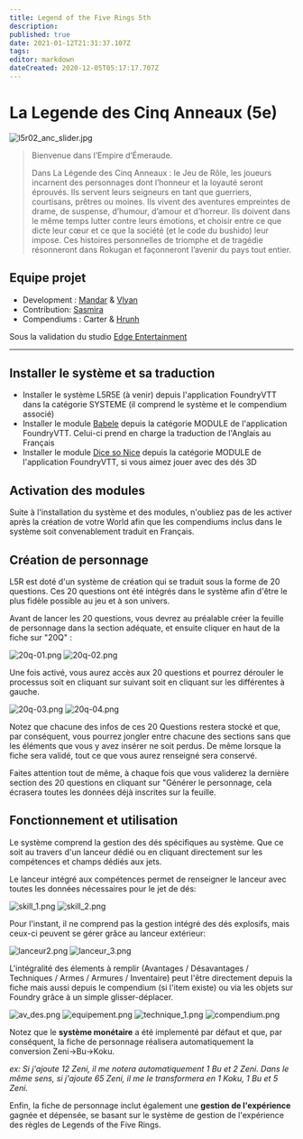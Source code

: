 ```yaml
---
title: Legend of the Five Rings 5th
description: 
published: true
date: 2021-01-12T21:31:37.107Z
tags: 
editor: markdown
dateCreated: 2020-12-05T05:17:17.707Z
---
```


# La Legende des Cinq Anneaux (5e)
![l5r02_anc_slider.jpg](/images/l5r02_anc_slider.jpg)

> Bienvenue dans l’Empire d’Émeraude.
> 
> Dans La Légende des Cinq Anneaux : le Jeu de Rôle, les joueurs incarnent des personnages dont l’honneur et la loyauté seront éprouvés. Ils servent leurs seigneurs en tant que guerriers, courtisans, prêtres ou moines. Ils vivent des aventures empreintes de drame, de suspense, d’humour, d’amour et d’horreur. Ils doivent dans le même temps lutter contre leurs émotions, et choisir entre ce que dicte leur cœur et ce que la société (et le code du bushido) leur impose. Ces histoires personnelles de triomphe et de tragédie résonneront dans Rokugan et façonneront l’avenir du pays tout entier.

## Equipe projet

- Development : [Mandar](https://foundryvtt.com/community/mandar) & [Vlyan](https://foundryvtt.com/community/vlyan)
- Contribution: [Sasmira](https://foundryvtt.com/community/sasmira)
- Compendiums : Carter & [Hrunh](https://foundryvtt.com/community/hrunh)

Sous la validation du studio [Edge Entertainment](https://edge-studio.net/)

---

## Installer le système et sa traduction
- Installer le système L5R5E (à venir) depuis l'application FoundryVTT dans la catégorie SYSTEME (il comprend le système et le compendium associé)
- Installer le module [Babele](https://foundryvtt.com/packages/babele/) depuis la catégorie MODULE de l'application FoundryVTT. Celui-ci prend en charge la traduction de l'Anglais au Français
- Installer le module [Dice so Nice](https://foundryvtt.com/packages/dice-so-nice/) depuis la catégorie MODULE de l'application FoundryVTT, si vous aimez jouer avec des dés 3D

## Activation des modules
Suite à l'installation du système et des modules, n'oubliez pas de les activer après la création de votre World afin que les compendiums inclus dans le système soit convenablement traduit en Français.

## Création de personnage

L5R est doté d'un système de création qui se traduit sous la forme de 20 questions.
Ces 20 questions ont été intégrés dans le système afin d'être le plus fidèle possible au jeu et à son univers.

Avant de lancer les 20 questions, vous devrez au préalable créer la feuille de personnage dans la section adéquate, et ensuite cliquer en haut de la fiche sur "20Q" :

![20q-01.png](/images/20q-01.png) ![20q-02.png](/images/20q-02.png)

Une fois activé, vous aurez accès aux 20 questions et pourrez dérouler le processus soit en cliquant sur suivant soit en cliquant sur les différentes à gauche.

![20q-03.png](/images/20q-03.png) ![20q-04.png](/images/20q-04.png)

Notez que chacune des infos de ces 20 Questions restera stocké et que, par conséquent, vous pourrez jongler entre chacune des sections sans que les éléments que vous y avez insérer ne soit perdus. De même lorsque la fiche sera validé, tout ce que vous aurez renseigné sera conservé.

Faites attention tout de même, à chaque fois que vous validerez la dernière section des 20 questions en cliquant sur "Générer le personnage, cela écrasera toutes les données déjà inscrites sur la feuille.

## Fonctionnement et utilisation
Le système comprend la gestion des dés spécifiques au système. Que ce soit au travers d'un lanceur dédié ou en cliquant directement sur les compétences et champs dédiés aux jets.

Le lanceur intégré aux compétences permet de renseigner le lanceur avec toutes les données nécessaires pour le jet de dés:

![skill_1.png](/images/skill_1.png) ![skill_2.png](/images/skill_2.png)

Pour l'instant, il ne comprend pas la gestion intégré des dés explosifs, mais ceux-ci peuvent se gérer grâce au lanceur extérieur:

![lanceur2.png](/images/lanceur2.png) 
![lanceur_3.png](/images/lanceur_3.png)

L'intégralité des élements à remplir (Avantages / Désavantages / Techniques / Armes / Armures / Inventaire) peut l'être directement depuis la fiche mais aussi depuis le compendium (si l'item existe) ou via les objets sur Foundry grâce à un simple glisser-déplacer.

![av_des.png](/images/av_des.png) ![equipement.png](/images/equipement.png) ![technique_1.png](/images/technique_1.png) ![compendium.png](/images/compendium.png)

Notez que le **système monétaire** a été implementé par défaut et que, par conséquent, la fiche de personnage réalisera automatiquement la conversion Zeni->Bu->Koku.

*ex: Si j'ajoute 12 Zeni, il me notera automatiquement 1 Bu et 2 Zeni. Dans le même sens, si j'ajoute 65 Zeni, il me le transformera en 1 Koku, 1 Bu et 5 Zeni.*

Enfin, la fiche de personnage inclut également une **gestion de l'expérience** gagnée et dépensée, se basant sur le système de gestion de l'expérience des règles de Legends of the Five Rings.